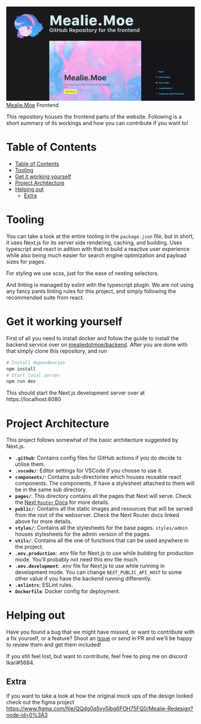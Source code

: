 ![banner](public/images/frontend%20github%20banner.png)
[Mealie.Moe](https://mealie.moe) Frontend

This repository houses the frontend parts of the website. Following is a short summary of
its workings and how you can contribute if you want to!

# Table of Contents
- [Table of Contents](#table-of-contents)
- [Tooling](#tooling)
- [Get it working yourself](#get-it-working-yourself)
- [Project Architecture](#project-architecture)
- [Helping out](#helping-out)
  - [Extra](#extra)

# Tooling
You can take a look at the entire tooling in the `package.json` file, but in short,
it uses Next.js for its server side rendering, caching, and building. Uses typescript
and react in adition with that to build a reactive user experience while also being
much easier for search engine optimization and payload sizes for pages.

For styling we use scss, just for the ease of nesting selectors.

And linting is managed by eslint with the typescript plugin. We are not using any fancy
pants linting rules for this project, and simply following the recommended suite from react.

# Get it working yourself
First of all you need to install docker and follow the guide to install the backend service over
on [mealiedotmoe/backend](https://github.com/mealiedotmoe/backend).
After you are done with that simply clone this repository, and run
```sh
# Install dependencies
npm install
# Start local server
npm run dev
```
This should start the Next.js development server over at https://localhost:8080

# Project Architecture
This project follows somewhat of the basic architecture suggested by Next.js.

- **`.github`**: Contains config files for GitHub actions if you do decide to utilise them.
- **`.vscode/`**: Editor settings for VSCode if you choose to use it.
- **`components/`**: Contains sub-directories which houses reusable react components. The components,
if have a stylesheet attached to them will be in the same sub directory.
- **`pages/`**: This directory contains all the pages that Next will serve. Check the
[Next `Router` Docs](https://nextjs.org/docs/routing/introduction) for more details.
- **`public/`**: Contains all the static images and resources that will be served from the root of
the webserver. Check the Next Router docs linked above for more details.
- **`styles/`**: Contains all the stylesheets for the base pages. `styles/admin` houses stylesheets
for the admin version of the pages.
- **`utils/`**: Contains all the one of functions that can be used anywhere in the project.
- **`.env.production`**: .env file for Next.js to use while building for production mode. You'll
probably not need this env file much.
- **`.env.development`**: .env file for Next.js to use while running in development mode. You can
change `NEXT_PUBLIC_API_HOST` to some other value if you have the backend running differently.
- **`.eslintrc`**: ESLint rules.
- **`Dockerfile`**: Docker config for deployment.

# Helping out
Have you found a bug that we might have missed, or want to contribute with a fix yourself, or a feature?
Shoot an [issue](https://github.com/mealiedotmoe/frontend/issues/new) or send in PR and we'll be happy to review them and get them included!

If you still feel lost, but want to contribute, feel free to ping me on discord Ikari#5684.

## Extra
If you want to take a look at how the original mock ups of the design looked check out the figma project
https://www.figma.com/file/QQdg0q5vy5lbg6FOH75FQ0/Mealie-Redesign?node-id=0%3A3
